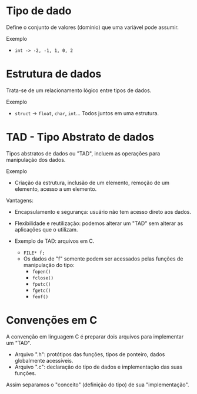 # Tipo de dado

Define o conjunto de valores (domínio) que uma variável pode assumir.

Exemplo

- `int -> -2, -1, 1, 0, 2`

# Estrutura de dados

Trata-se de um relacionamento lógico entre tipos de dados.

Exemplo

- `struct` -> `float`, `char`, `int`... Todos juntos em uma estrutura.

# TAD - Tipo Abstrato de dados

Tipos abstratos de dados ou "TAD", incluem as operações para manipulação dos dados.

Exemplo

- Criação da estrutura, inclusão de um elemento, remoção de um elemento, acesso a um elemento.

Vantagens:

- Encapsulamento e segurança: usuário não tem acesso direto aos dados.
- Flexibilidade e reutilização: podemos alterar um "TAD" sem alterar as aplicações que o utilizam.

- Exemplo de TAD: arquivos em C.
  - `FILE* f;`
  - Os dados de "f" somente podem ser acessados pelas funções de manipulação do tipo:
    - `fopen()`
    - `fclose()`
    - `fputc()`
    - `fgetc()`
    - `feof()`

# Convenções em C

A convenção em linguagem C é preparar dois arquivos para implementar um "TAD".

- Arquivo ".h": protótipos das funções, tipos de ponteiro, dados globalmente acessíveis.
- Arquivo ".c": declaração do tipo de dados e implementação das suas funções.

Assim separamos o "conceito" (definição do tipo) de sua "implementação".
